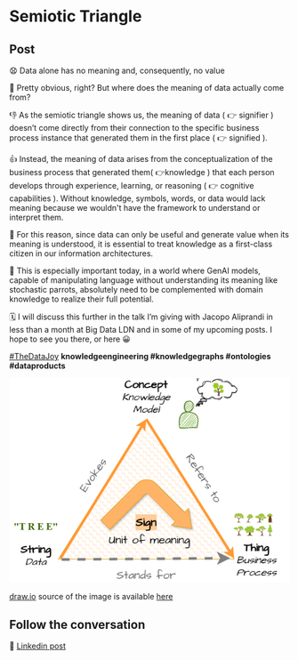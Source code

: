 # Semiotic Triangle

## Post

😧 Data alone has no meaning and, consequently, no value

🤔 Pretty obvious, right? But where does the meaning of data actually come from?

👎 As the semiotic triangle shows us, the meaning of data ( 👉 signifier ) doesn’t come directly from their connection to the specific business process instance that generated them in the first place ( 👉 signified ).

👍 Instead, the meaning of data arises from the conceptualization of the business process that generated them( 👉knowledge ) that each person develops through experience, learning, or reasoning ( 👉 cognitive capabilities ). Without knowledge, symbols, words, or data would lack meaning because we wouldn't have the framework to understand or interpret them.

🎯 For this reason, since data can only be useful and generate value when its meaning is understood, it is essential to treat knowledge as a first-class citizen in our information architectures. 

🤖 This is especially important today, in a world where GenAI models, capable of manipulating language without understanding its meaning like stochastic parrots, absolutely need to be complemented with domain knowledge to realize their full potential.

🗓 I will discuss this further in the talk I’m giving with Jacopo Aliprandi in less than a month at Big Data LDN and in some of my upcoming posts. I hope to see you there, or here 😀 


[#TheDataJoy](https://www.linkedin.com/feed/hashtag/?keywords=thedatajoy) **knowledgeengineering #knowledgegraphs #ontologies #dataproducts**

![2024-P019-composability.png](/images/2024/2024-P042-Semiotic-triangle.png)

[draw.io](https://app.diagrams.net/) source of the image is available [here](/images/2024/2024.drawio) 

## Follow the conversation

🔵 [Linkedin post](https://www.linkedin.com/posts/andreagioia_thedatajoy-knowledgeengineering-knowledgegraphs-activity-7232737591316348929-61OF)
